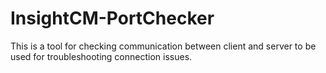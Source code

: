 # InsightCM-PortChecker
This is a tool for checking communication between client and server to be used for troubleshooting connection issues.
